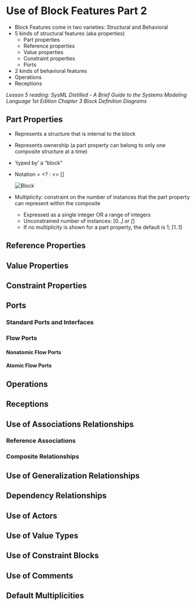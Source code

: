 # Use of Block Features Part 2

- Block Features come in two varieties: Structural and Behavioral
- 5 kinds of structural features (aka properties)
    - Part properties
    - Reference properties
    - Value properties
    - Constraint properties
    - Ports
- 2 kinds of behavioral features
- Operations
- Receptions

*Lesson 5 reading: SysML Distilled - A Brief Guide to the Systems Modeling Language 1st Edition Chapter 3 Block Definition Diagrams*

## Part Properties

- Represents a structure that is internal to the block
- Represents ownership (a part property can belong to only one composite structure at a time) 
- ‘typed by’ a “block”
- Notation = <<part name>? : <<type>> [<multiplicity>]

    ![Block](https://github.com/kentmichae/AWS-Architecture-Model-Repository/blob/main/SysML%20Lessons/Lesson%20Views%20and%20SVGs/BDD%20Lesson%20-%20block.svg)


- Multiplicity: constraint on the number of instances that the part property can represent within the composite
    - Expressed as a single integer OR a range of integers
    - Unconstrained number of instances: [0..*] or [*]
    - If no multiplicity is shown for a part property, the default is 1; [1..1]

## Reference Properties


## Value Properties



## Constraint Properties



## Ports



### Standard Ports and Interfaces



### Flow Ports




#### Nonatomic Flow Ports


#### Atomic Flow Ports


## Operations



## Receptions



## Use of Associations Relationships


### Reference Associations



### Composite Relationships



## Use of Generalization Relationships



## Dependency Relationships



## Use of Actors



## Use of Value Types



## Use of Constraint Blocks



## Use of Comments


## Default Multiplicities





